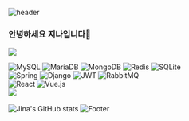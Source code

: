 ![header](https://capsule-render.vercel.app/api?type=cylinder&color=81BEF7&height=100&section=header&text=🤍　　　Jina's%20Github　　　🤍&fontSize=50&fontColor=000000)
### 안녕하세요 지나입니다👋

<a href="https://jinaon.tistory.com/" target="_blank"><img src="https://img.shields.io/badge/Blog-000000?style=for-the-badge&logo=tistory&logoColor=FFFFFF"/></a>

![MySQL](https://img.shields.io/badge/mysql-%2300f.svg?style=for-the-badge&logo=mysql&logoColor=white)
![MariaDB](https://img.shields.io/badge/MariaDB-003545?style=for-the-badge&logo=mariadb&logoColor=white)
![MongoDB](https://img.shields.io/badge/MongoDB-%234ea94b.svg?style=for-the-badge&logo=mongodb&logoColor=white)
![Redis](https://img.shields.io/badge/redis-%23DD0031.svg?style=for-the-badge&logo=redis&logoColor=white)
![SQLite](https://img.shields.io/badge/sqlite-%2307405e.svg?style=for-the-badge&logo=sqlite&logoColor=white)
<br>
![Spring](https://img.shields.io/badge/spring-%236DB33F.svg?style=for-the-badge&logo=spring&logoColor=white)
![Django](https://img.shields.io/badge/django-%23092E20.svg?style=for-the-badge&logo=django&logoColor=white)
![JWT](https://img.shields.io/badge/JWT-black?style=for-the-badge&logo=JSON%20web%20tokens)
![RabbitMQ](https://img.shields.io/badge/Rabbitmq-FF6600?style=for-the-badge&logo=rabbitmq&logoColor=white)
<br>
![React](https://img.shields.io/badge/react-%2320232a.svg?style=for-the-badge&logo=react&logoColor=%2361DAFB)
![Vue.js](https://img.shields.io/badge/vuejs-%2335495e.svg?style=for-the-badge&logo=vuedotjs&logoColor=%234FC08D)
<br>
<img src="https://github-readme-stats.vercel.app/api/top-langs/?username=jina5&layout=compact"><br><br>
![Jina's GitHub stats](https://github-readme-stats.vercel.app/api?username=jina5&show_icons=true&theme=transparent)
![Footer](https://capsule-render.vercel.app/api?type=waving&color=81BEF7&height=200&section=footer)
